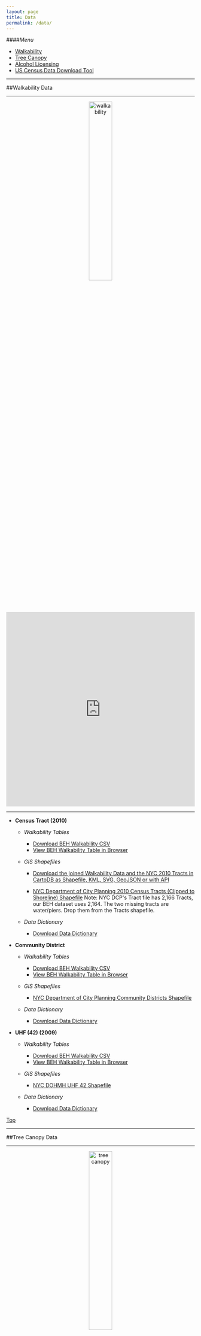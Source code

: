 ```yaml
---
layout: page
title: Data
permalink: /data/
---
```


####<a name="top"></a>*Menu*
* [Walkability](#walk)
* [Tree Canopy](#tree)
* [Alcohol Licensing](#alcohol)
* [US Census Data Download Tool](#census)
<!--* [FAQ]()-->
  
---

##<a name="walk"></a>Walkability Data


---

<center><img src="https://raw.githubusercontent.com/beh-gis/beh-gis.github.com/master/img/walkability_tract_legend_clip.png" width="35%" height="35%" alt="walkability"/></center>

<iframe width='100%' height='520' frameborder='0' src='http://dms2203.cartodb.com/viz/a7e9cb92-9b52-11e4-b578-0e9d821ea90d/embed_map' allowfullscreen webkitallowfullscreen mozallowfullscreen oallowfullscreen msallowfullscreen></iframe>


---
			
* **Census Tract (2010)**
	
	* *Walkability Tables*
		
		* [Download BEH Walkability CSV](https://raw.githubusercontent.com/nygeog/beh_public/master/data/walkability/data/t10_walkability_recalc.csv)
		* [View BEH Walkability Table in Browser](https://github.com/nygeog/beh_public/blob/master/data/walkability/data/t10_walkability_recalc.csv)
			
	* *GIS Shapefiles*
	
		* [Download the joined Walkability Data and the NYC 2010 Tracts in CartoDB as Shapefile, KML, SVG, GeoJSON or with API](https://dms2203.cartodb.com/tables/nyct2010_walkability)
		
		* [NYC Department of City Planning 2010 Census Tracts (Clipped to Shoreline) Shapefile](http://www.nyc.gov/html/dcp/download/bytes/nyct2010_14d.zip) Note: NYC DCP's Tract file has 2,166 Tracts, our BEH dataset uses 2,164. The two missing tracts are water/piers. Drop them from the Tracts shapefile.
			
	* *Data Dictionary*
		
		* [Download Data Dictionary](https://github.com/nygeog/beh_public/blob/master/data/walkability/docs/walkability-gis-codebook-2010-tracts-20150112.pdf?raw=true)
			
* **Community District**
	
	* *Walkability Tables*
		
		* [Download BEH Walkability CSV](https://raw.githubusercontent.com/nygeog/beh_public/master/data/walkability/data/comdist_gis_metrics_11dec2014.csv)
		* [View BEH Walkability Table in Browser](https://github.com/nygeog/beh_public/blob/master/data/walkability/data/comdist_gis_metrics_11dec2014.csv)
			
	* *GIS Shapefiles*
		
		* [NYC Department of City Planning Community Districts Shapefile](http://www.nyc.gov/html/dcp/download/bytes/nycd_14d.zip)
			
	* *Data Dictionary*
		
		* [Download Data Dictionary](https://github.com/nygeog/beh_public/blob/master/data/walkability/docs/GIS-Codebook-CommunityDistricts-12dec2014.pdf?raw=true)
			
* **UHF (42) (2009)**
	
	* *Walkability Tables*
		
		* [Download BEH Walkability CSV](https://raw.githubusercontent.com/nygeog/beh_public/master/data/walkability/data/uhf42_gis_metrics_11dec2014.csv)
		* [View BEH Walkability Table in Browser](https://github.com/nygeog/beh_public/blob/master/data/walkability/data/uhf42_gis_metrics_11dec2014.csv)
			
	* *GIS Shapefiles*
		
		* [NYC DOHMH UHF 42 Shapefile](https://www1.nyc.gov/html/doh/downloads/zip/uhf42_dohmh_2009.zip)
			
	* *Data Dictionary*
		
		* [Download Data Dictionary](https://github.com/nygeog/beh_public/blob/master/data/walkability/docs/GIS-Codebook-UHF42-12dec2014.pdf?raw=true)
	
[Top](#top)	



---

##<a name="tree"></a>Tree Canopy Data

---

<center><img src="https://raw.githubusercontent.com/beh-gis/beh-gis.github.com/master/img/tree_canopy_tract_legend_clip.png" width="35%" height="35%" alt="tree canopy"/></center>

<iframe width='100%' height='520' frameborder='0' src='http://dms2203.cartodb.com/viz/8ea73f6c-ab1e-11e4-9f73-0e0c41326911/embed_map' allowfullscreen webkitallowfullscreen mozallowfullscreen oallowfullscreen msallowfullscreen></iframe>

---


* **Census Tract (2010)**
	
	* *Tree Canopy Tables*
		
		* [Download BEH Tree Canopy CSV](https://raw.githubusercontent.com/nygeog/beh_public/master/data/tree_canopy/data/ct10_tree_canopy.csv)
		* [View BEH Tree Canopy Table in Browser](https://github.com/nygeog/beh_public/blob/master/data/tree_canopy/data/ct10_tree_canopy.csv)
			
	* *GIS Shapefiles*
		* [Download the joined Tree Canopy Data and the NYC 2010 Tracts in CartoDB as Shapefile, KML, SVG, GeoJSON or with API](http://dms2203.cartodb.com/tables/ct10_tree_canopy/public)
		
		
		* [NYC Department of City Planning 2010 Census Tracts (Clipped to Shoreline) Shapefile](http://www.nyc.gov/html/dcp/download/bytes/nyct2010_14d.zip) 

		
	* *Data Dictionary*
		
		Coming soon.
		<!--* [Download Data Dictionary](https://github.com/nygeog/beh_public/blob/master/data/walkability/docs/walkability-gis-codebook-2010-tracts-20150112.pdf?raw=true)-->
	

[Top](#top)		

---

##<a name="alcohol"></a>Alcohol License Data

---

<center><img src="https://raw.githubusercontent.com/beh-gis/beh-gis.github.com/master/img/alcohol_tract_legend_clip.png" width="35%" height="35%" alt="alcohol"/></center>

<iframe width='100%' height='520' frameborder='0' src='http://dms2203.cartodb.com/viz/b5f847d8-ab27-11e4-8da3-0e9d821ea90d/embed_map' allowfullscreen webkitallowfullscreen mozallowfullscreen oallowfullscreen msallowfullscreen></iframe>

---


* **Census Tract (2010)**
	
	* *Tree Canopy Tables*
		
		* [Download Alcohol License Data CSV](https://raw.githubusercontent.com/nygeog/beh_public/master/data/alcohol_licenses/data/ct10_alcohol_licenses.csv)
		* [View Alcohol License Table in Browser](https://github.com/nygeog/beh_public/blob/master/data/alcohol_licenses/data/ct10_alcohol_licenses.csv)
			
	* *GIS Shapefiles*
		* [Download the joined Alcohol License Data and the NYC 2010 Tracts in CartoDB as Shapefile, KML, SVG, GeoJSON or with API](https://dms2203.cartodb.com/tables/ct10_alcohol_licenses/public)
		
		* [NYC Department of City Planning 2010 Census Tracts (Clipped to Shoreline) Shapefile](http://www.nyc.gov/html/dcp/download/bytes/nyct2010_14d.zip) 

		
	* *Data Dictionary*
		
		Coming soon.
		<!--* [Download Data Dictionary](https://github.com/nygeog/beh_public/blob/master/data/walkability/docs/walkability-gis-codebook-2010-tracts-20150112.pdf?raw=true)-->
	

[Top](#top)		


---

##<a name="census"></a>BEH US Census Data API Download Tool (beta 0.1)

---

**[Download US Census Data to JSON via the BEH Census Data API Download Tool](http://beh-gis.github.io/pages/census_api)**

This tool is only available for the following Census Geography levels:

* Census Tract

This tool is only available for the following Census Variables:

* Total Population (or estimate for ACS)

**Note:** This tool is currently in development so please <a href="mailto:dms2203@cumc.columbia.edu?Subject=BEH-GIS%20Census%20Data%20API%20Download%20Tool%20Bug%20Alert" target="_top">report bugs or issues.</a>

JSON File Format Resources:
	
* [JSON.org](http://www.json.org/)
* [Using JSON in R](http://cran.r-project.org/web/packages/rjson/rjson.pdf)
* [Using JSON in Python](https://docs.python.org/2/library/json.html)

[Top](#top)	